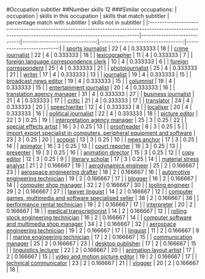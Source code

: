 #Occupation subtitler
##Number skills 12
###Similar occupations:
| occupation                                                                                                                                              |   skills in this occupation |   skills that match subtitler |   percentage match with subtitler |   skills not in subtitler |
|:--------------------------------------------------------------------------------------------------------------------------------------------------------|----------------------------:|------------------------------:|----------------------------------:|--------------------------:|
| [sports journalist](sports_journalist.md)                                                                                                               |                          22 |                             4 |                          0.333333 |                        18 |
| [crime journalist](crime_journalist.md)                                                                                                                 |                          22 |                             4 |                          0.333333 |                        18 |
| [lexicographer](lexicographer.md)                                                                                                                       |                          11 |                             4 |                          0.333333 |                         7 |
| [foreign language correspondence clerk](foreign_language_correspondence_clerk.md)                                                                       |                          10 |                             4 |                          0.333333 |                         6 |
| [foreign correspondent](foreign_correspondent.md)                                                                                                       |                          25 |                             4 |                          0.333333 |                        21 |
| [photojournalist](photojournalist.md)                                                                                                                   |                          25 |                             4 |                          0.333333 |                        21 |
| [writer](writer.md)                                                                                                                                     |                          17 |                             4 |                          0.333333 |                        13 |
| [journalist](journalist.md)                                                                                                                             |                          19 |                             4 |                          0.333333 |                        15 |
| [broadcast news editor](broadcast_news_editor.md)                                                                                                       |                          19 |                             4 |                          0.333333 |                        15 |
| [columnist](columnist.md)                                                                                                                               |                          19 |                             4 |                          0.333333 |                        15 |
| [entertainment journalist](entertainment_journalist.md)                                                                                                 |                          20 |                             4 |                          0.333333 |                        16 |
| [translation agency manager](translation_agency_manager.md)                                                                                             |                          31 |                             4 |                          0.333333 |                        27 |
| [business journalist](business_journalist.md)                                                                                                           |                          21 |                             4 |                          0.333333 |                        17 |
| [critic](critic.md)                                                                                                                                     |                          21 |                             4 |                          0.333333 |                        17 |
| [translator](translator.md)                                                                                                                             |                          24 |                             4 |                          0.333333 |                        20 |
| [speechwriter](speechwriter.md)                                                                                                                         |                          12 |                             4 |                          0.333333 |                         8 |
| [localiser](localiser.md)                                                                                                                               |                          20 |                             4 |                          0.333333 |                        16 |
| [political journalist](political_journalist.md)                                                                                                         |                          22 |                             4 |                          0.333333 |                        18 |
| [picture editor](picture_editor.md)                                                                                                                     |                          22 |                             3 |                          0.25     |                        19 |
| [interpretation agency manager](interpretation_agency_manager.md)                                                                                       |                          25 |                             3 |                          0.25     |                        22 |
| [special effects artist](special_effects_artist.md)                                                                                                     |                          16 |                             3 |                          0.25     |                        13 |
| [proofreader](proofreader.md)                                                                                                                           |                           8 |                             3 |                          0.25     |                         5 |
| [import export specialist in computers, peripheral equipment and software](import_export_specialist_in_computers,_peripheral_equipment_and_software.md) |                          23 |                             3 |                          0.25     |                        20 |
| [scopist](scopist.md)                                                                                                                                   |                          13 |                             3 |                          0.25     |                        10 |
| [news anchor](news_anchor.md)                                                                                                                           |                          17 |                             3 |                          0.25     |                        14 |
| [animator](animator.md)                                                                                                                                 |                          16 |                             3 |                          0.25     |                        13 |
| [court reporter](court_reporter.md)                                                                                                                     |                          16 |                             3 |                          0.25     |                        13 |
| [presenter](presenter.md)                                                                                                                               |                          19 |                             3 |                          0.25     |                        16 |
| [animation director](animation_director.md)                                                                                                             |                          15 |                             3 |                          0.25     |                        12 |
| [copy editor](copy_editor.md)                                                                                                                           |                          12 |                             3 |                          0.25     |                         9 |
| [literary scholar](literary_scholar.md)                                                                                                                 |                          17 |                             3 |                          0.25     |                        14 |
| [material stress analyst](material_stress_analyst.md)                                                                                                   |                          21 |                             2 |                          0.166667 |                        19 |
| [aerodynamics engineer](aerodynamics_engineer.md)                                                                                                       |                          25 |                             2 |                          0.166667 |                        23 |
| [aerospace engineering drafter](aerospace_engineering_drafter.md)                                                                                       |                          18 |                             2 |                          0.166667 |                        16 |
| [automotive engineering technician](automotive_engineering_technician.md)                                                                               |                          19 |                             2 |                          0.166667 |                        17 |
| [blogger](blogger.md)                                                                                                                                   |                          16 |                             2 |                          0.166667 |                        14 |
| [computer shop manager](computer_shop_manager.md)                                                                                                       |                          32 |                             2 |                          0.166667 |                        30 |
| [tooling engineer](tooling_engineer.md)                                                                                                                 |                          29 |                             2 |                          0.166667 |                        27 |
| [lawyer linguist](lawyer_linguist.md)                                                                                                                   |                          14 |                             2 |                          0.166667 |                        12 |
| [computer games, multimedia and software specialised seller](computer_games,_multimedia_and_software_specialised_seller.md)                             |                          38 |                             2 |                          0.166667 |                        36 |
| [performance rental technician](performance_rental_technician.md)                                                                                       |                          19 |                             2 |                          0.166667 |                        17 |
| [interpreter](interpreter.md)                                                                                                                           |                          20 |                             2 |                          0.166667 |                        18 |
| [medical transcriptionist](medical_transcriptionist.md)                                                                                                 |                          14 |                             2 |                          0.166667 |                        12 |
| [rolling stock engineering technician](rolling_stock_engineering_technician.md)                                                                         |                          16 |                             2 |                          0.166667 |                        14 |
| [computer software and multimedia shop manager](computer_software_and_multimedia_shop_manager.md)                                                       |                          34 |                             2 |                          0.166667 |                        32 |
| [aerospace engineering technician](aerospace_engineering_technician.md)                                                                                 |                          19 |                             2 |                          0.166667 |                        17 |
| [linguist](linguist.md)                                                                                                                                 |                          11 |                             2 |                          0.166667 |                         9 |
| [marine engineering technician](marine_engineering_technician.md)                                                                                       |                          17 |                             2 |                          0.166667 |                        15 |
| [communication manager](communication_manager.md)                                                                                                       |                          25 |                             2 |                          0.166667 |                        23 |
| [desktop publisher](desktop_publisher.md)                                                                                                               |                          17 |                             2 |                          0.166667 |                        15 |
| [linguistics lecturer](linguistics_lecturer.md)                                                                                                         |                          22 |                             2 |                          0.166667 |                        20 |
| [animation layout artist](animation_layout_artist.md)                                                                                                   |                          17 |                             2 |                          0.166667 |                        15 |
| [video and motion picture editor](video_and_motion_picture_editor.md)                                                                                   |                          19 |                             2 |                          0.166667 |                        17 |
| [technical communicator](technical_communicator.md)                                                                                                     |                          23 |                             2 |                          0.166667 |                        21 |
| [vlogger](vlogger.md)                                                                                                                                   |                          20 |                             2 |                          0.166667 |                        18 |
